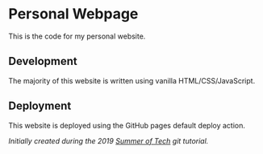 # Personal Webpage

This is the code for my personal website.

## Development

The majority of this website is written using vanilla HTML/CSS/JavaScript.

## Deployment

This website is deployed using the GitHub pages default deploy action.

_Initially created during the 2019 [Summer of Tech](https://www.summeroftech.co.nz/) git tutorial._
